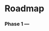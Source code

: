 # Roadmap

### Phase 1 — <Title>

- <1–3 scope bullets>

### Phase 2 — <Title>

- <1–3 scope bullets>
 
## Active Phase

- (link to ./planning/phases/phase_1.md once created; at most one active file in planning/phases/)

## Next Phase

- (next integer phase without a file yet; link when created)

## Completed Phases

- (links to ./planning/archive/phase_<n>.md in descending order)
